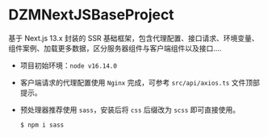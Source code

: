 # DZMNextJSBaseProject

基于 Next.js 13.x 封装的 SSR 基础框架，包含代理配置、接口请求、环境变量、组件案例、加载更多数据，区分服务器组件与客户端组件以及接口....

- 项目初始环境：`node v16.14.0`

- 客户端请求的代理配置使用 `Nginx` 完成，可参考 `src/api/axios.ts` 文件顶部提示。

- 预处理器推荐使用 `sass`，安装后将 `css` 后缀改为 `scss` 即可直接使用。

  ```sh
  $ npm i sass
  ```
